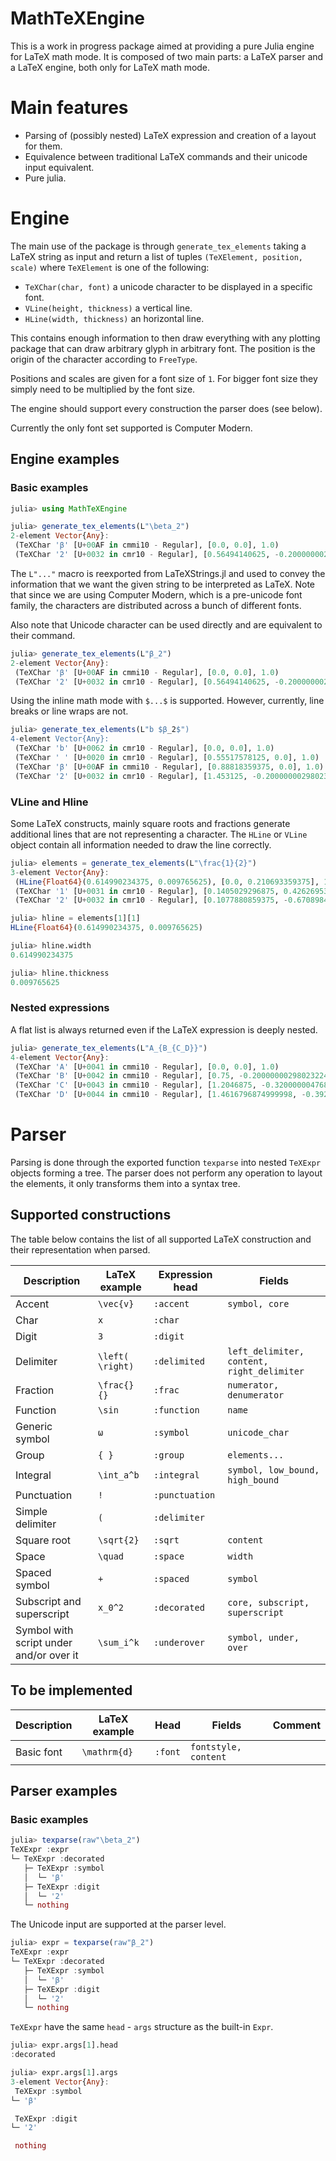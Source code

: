 # MathTeXEngine

This is a work in progress package aimed at providing a pure Julia engine for LaTeX math mode. It is composed of two main parts: a LaTeX parser and a LaTeX engine, both only for LaTeX math mode.

# Main features

- Parsing of (possibly nested) LaTeX expression and creation of a layout for them.
- Equivalence between traditional LaTeX commands and their unicode input equivalent.
- Pure julia.

# Engine

The main use of the package is through `generate_tex_elements` taking a LaTeX string as input and return a list of tuples `(TeXElement, position, scale)` where `TeXElement` is one of the following:

- `TeXChar(char, font)` a unicode character to be displayed in a specific font.
- `VLine(height, thickness)` a vertical line.
- `HLine(width, thickness)` an horizontal line.

This contains enough information to then draw everything with any plotting package that can draw arbitrary glyph in arbitrary font. The position is the origin of the character according to `FreeType`.

Positions and scales are given for a font size of `1`. For bigger font size they simply need to be multiplied by the font size.

The engine should support every construction the parser does (see below).

Currently the only font set supported is Computer Modern.

## Engine examples

### Basic examples

```julia
julia> using MathTeXEngine

julia> generate_tex_elements(L"\beta_2")
2-element Vector{Any}:
 (TeXChar 'β' [U+00AF in cmmi10 - Regular], [0.0, 0.0], 1.0)
 (TeXChar '2' [U+0032 in cmr10 - Regular], [0.56494140625, -0.20000000298023224], 0.6)
```

The `L"..."` macro is reexported from LaTeXStrings.jl and used to convey the information that we want the given string to be interpreted as LaTeX. Note that since we are using Computer Modern, which is a pre-unicode font family, the characters are distributed across a bunch of different fonts.

Also note that Unicode character can be used directly and are equivalent to their command.

```julia
julia> generate_tex_elements(L"β_2")
2-element Vector{Any}:
 (TeXChar 'β' [U+00AF in cmmi10 - Regular], [0.0, 0.0], 1.0)
 (TeXChar '2' [U+0032 in cmr10 - Regular], [0.56494140625, -0.20000000298023224], 0.6)
```

Using the inline math mode with `$...$` is supported. However, currently, line breaks or line wraps are not.

```julia
julia> generate_tex_elements(L"b $β_2$")
4-element Vector{Any}:
 (TeXChar 'b' [U+0062 in cmr10 - Regular], [0.0, 0.0], 1.0)
 (TeXChar ' ' [U+0020 in cmr10 - Regular], [0.55517578125, 0.0], 1.0)
 (TeXChar 'β' [U+00AF in cmmi10 - Regular], [0.88818359375, 0.0], 1.0)
 (TeXChar '2' [U+0032 in cmr10 - Regular], [1.453125, -0.20000000298023224], 0.6)
```

### VLine and Hline

Some LaTeX constructs, mainly square roots and fractions generate additional lines that are not representing a character. The `HLine` or `VLine` object contain all information needed to draw the line correctly.

```julia
julia> elements = generate_tex_elements(L"\frac{1}{2}")
3-element Vector{Any}:
 (HLine{Float64}(0.614990234375, 0.009765625), [0.0, 0.210693359375], 1.0)
 (TeXChar '1' [U+0031 in cmr10 - Regular], [0.1405029296875, 0.42626953125], 1.0)
 (TeXChar '2' [U+0032 in cmr10 - Regular], [0.1077880859375, -0.6708984375], 1.0)

julia> hline = elements[1][1]
HLine{Float64}(0.614990234375, 0.009765625)

julia> hline.width
0.614990234375

julia> hline.thickness
0.009765625
```

### Nested expressions

A flat list is always returned even if the LaTeX expression is deeply nested.

```julia
julia> generate_tex_elements(L"A_{B_{C_D}}")
4-element Vector{Any}:
 (TeXChar 'A' [U+0041 in cmmi10 - Regular], [0.0, 0.0], 1.0)
 (TeXChar 'B' [U+0042 in cmmi10 - Regular], [0.75, -0.20000000298023224], 0.6)
 (TeXChar 'C' [U+0043 in cmmi10 - Regular], [1.2046875, -0.3200000047683716], 0.36)
 (TeXChar 'D' [U+0044 in cmmi10 - Regular], [1.4616796874999998, -0.3920000058412552], 0.216)
```


# Parser

Parsing is done through the exported function `texparse` into nested `TeXExpr` objects forming a tree. The parser does not perform any operation to layout the elements, it only transforms them into a syntax tree.

## Supported constructions

The table below contains the list of all supported LaTeX construction and their representation when parsed.

| Description | LaTeX example | Expression head | Fields |
|--|--|--|--|
| Accent | `\vec{v}` | `:accent` | `symbol, core` |
| Char | `x` | `:char` |
| Digit | `3` | `:digit` |
| Delimiter | `\left( \right)` | `:delimited` | `left_delimiter, content, right_delimiter` |
| Fraction | `\frac{}{}` | `:frac` | `numerator, denumerator` |
| Function | `\sin` | `:function` | `name` |
| Generic symbol | `ω` | `:symbol` | `unicode_char` |
| Group | `{ }` | `:group` | `elements...` |
| Integral | `\int_a^b` | `:integral` | `symbol, low_bound, high_bound` |
| Punctuation | `!` | `:punctuation` |
| Simple delimiter | `(` | `:delimiter` |
| Square root | `\sqrt{2}` | `:sqrt` | `content` |
| Space | `\quad` | `:space` | `width` |
| Spaced symbol | `+` | `:spaced` | `symbol` |
| Subscript and superscript | `x_0^2` | `:decorated` | `core, subscript, superscript` |
| Symbol with script under and/or over it | `\sum_i^k` | `:underover` | `symbol, under, over` |

## To be implemented

| Description | LaTeX example | Head | Fields | Comment |
|--|--|--|--|--|
| Basic font | `\mathrm{d}` | `:font` | `fontstyle, content` |

## Parser examples

### Basic examples

```julia
julia> texparse(raw"\beta_2")
TeXExpr :expr        
└─ TeXExpr :decorated
   ├─ TeXExpr :symbol
   │  └─ 'β'
   ├─ TeXExpr :digit
   │  └─ '2'
   └─ nothing
```

The Unicode input are supported at the parser level.

```julia
julia> expr = texparse(raw"β_2")
TeXExpr :expr
└─ TeXExpr :decorated
   ├─ TeXExpr :symbol
   │  └─ 'β'
   ├─ TeXExpr :digit
   │  └─ '2'
   └─ nothing
```

`TeXExpr` have the same `head` - `args` structure as the built-in `Expr`.

```julia
julia> expr.args[1].head
:decorated

julia> expr.args[1].args
3-element Vector{Any}:
 TeXExpr :symbol
└─ 'β'

 TeXExpr :digit
└─ '2'

 nothing
```